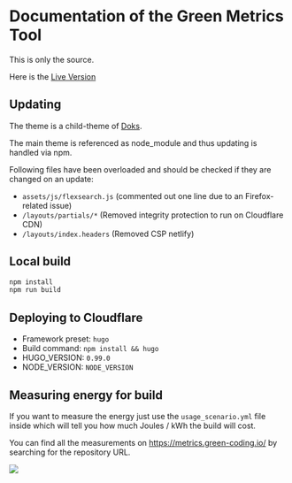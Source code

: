 # Documentation of the Green Metrics Tool

This is only the source.

Here is the [Live Version](https://docs.green-coding.io)

## Updating

The theme is a child-theme of [Doks](https://getdoks.org/docs/).

The main theme is referenced as node_module and thus updating is handled via npm.

Following files have been overloaded and should be checked if they are changed on an update:

- `assets/js/flexsearch.js` (commented out one line due to an Firefox-related issue)
- `/layouts/partials/*` (Removed integrity protection to run on Cloudflare CDN)
- `/layouts/index.headers` (Removed CSP netlify)

## Local build

```bash
npm install
npm run build
```

## Deploying to Cloudflare

- Framework preset: `hugo`
- Build command: `npm install && hugo`
- HUGO_VERSION: `0.99.0`
- NODE_VERSION: `NODE_VERSION`

## Measuring energy for build

If you want to measure the energy just use the `usage_scenario.yml` file inside
which will tell you how much Joules / kWh the build will cost.

You can find all the measurements on https://metrics.green-coding.io/ by searching
for the repository URL.

<img src="https://img.shields.io/badge/Energy%20cost%20for%20build-~5%20J-orange">
